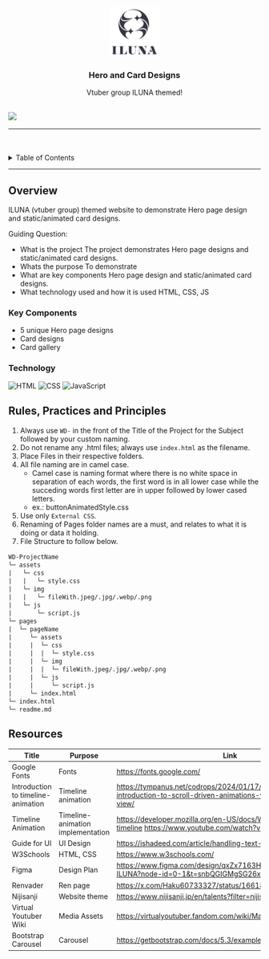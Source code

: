 <a name="readme-top">

<br/>

<br />
<div align="center">
  <a href="https://github.com/zyx-0314/">
  <!-- TODO: If you want to add logo or banner you can add it here -->
    <img src="./assets/img/ILUNA_logo.webp" width="100" height="100">
  </a>
<!-- TODO: Change Title to the name of the title of your Project -->
  <h3 align="center">Hero and Card Designs</h3>
</div>
<!-- TODO: Make a short description -->
<div align="center">
Vtuber group ILUNA themed!
</div>

<br />

<!-- TODO: Change the zyx-0314 into your github username  -->
<!-- TODO: Change the WD-Template-Project into the same name of your folder -->
![](https://visit-counter.vercel.app/counter.png?page=francesca1018/WD-Hands-on-2)

---

<br />
<br />

<!-- TODO: If you want to add more layers for your readme -->
<details>
  <summary>Table of Contents</summary>
  <ol>
    <li>
      <a href="#overview">Overview</a>
      <ol>
        <li>
          <a href="#key-components">Key Components</a>
        </li>
        <li>
          <a href="#technology">Technology</a>
        </li>
      </ol>
    </li>
    <li>
      <a href="#rule,-practices-and-principles">Rules, Practices and Principles</a>
    </li>
    <li>
      <a href="#resources">Resources</a>
    </li>
  </ol>
</details>
 
---

## Overview

<!-- TODO: To be changed -->
<!-- The following are just sample -->
ILUNA (vtuber group) themed website to demonstrate
Hero page design and static/animated card designs.

Guiding Question:
- What is the project
The project demonstrates Hero page designs and static/animated card designs.
- Whats the purpose
To demonstrate
- What are key components
Hero page design and static/animated card designs.
- What technology used and how it is used
HTML, CSS, JS

### Key Components
<!-- TODO: List of Key Components -->
<!-- The following are just sample -->
- 5 unique Hero page designs
- Card designs
- Card gallery

### Technology
<!-- TODO: List of Technology Used -->
![HTML](https://img.shields.io/badge/HTML-E34F26?style=for-the-badge&logo=html5&logoColor=white)
![CSS](https://img.shields.io/badge/CSS-1572B6?style=for-the-badge&logo=css3&logoColor=white)
![JavaScript](https://img.shields.io/badge/JavaScript-F7DF1E?style=for-the-badge&logo=javascript&logoColor=white)

## Rules, Practices and Principles
1. Always use `WD-` in the front of the Title of the Project for the Subject followed by your custom naming.
2. Do not rename any .html files; always use `index.html` as the filename.
3. Place Files in their respective folders.
4. All file naming are in camel case.
   - Camel case is naming format where there is no white space in separation of each words, the first word is in all lower case while the succeding words first letter are in upper followed by lower cased letters.
   - ex.: buttonAnimatedStyle.css
5. Use only `External CSS`.
6. Renaming of Pages folder names are a must, and relates to what it is doing or data it holding.
7. File Structure to follow below.

```
WD-ProjectName
└─ assets
|   └─ css
|   |   └─ style.css
|   └─ img
|   |   └─ fileWith.jpeg/.jpg/.webp/.png
|   └─ js
|       └─ script.js
└─ pages
|  └─ pageName
|     └─ assets
|     |  └─ css
|     |  |  └─ style.css
|     |  └─ img
|     |  |  └─ fileWith.jpeg/.jpg/.webp/.png
|     |  └─ js
|     |     └─ script.js
|     └─ index.html
└─ index.html
└─ readme.md
```

## Resources

<!-- TODO: Add References -->
| Title | Purpose | Link |
|-|-|-|
| Google Fonts | Fonts | https://fonts.google.com/ |
|Introduction to timeline-animation | Timeline animation | https://tympanus.net/codrops/2024/01/17/a-practical-introduction-to-scroll-driven-animations-with-css-scroll-and-view/ |
| Timeline Animation | Timeline-animation implementation | https://developer.mozilla.org/en-US/docs/Web/CSS/animation-timeline https://www.youtube.com/watch?v=kAtuZDPe9DE |
| Guide for UI | UI Design | https://ishadeed.com/article/handling-text-over-image-css/ |
|W3Schools| HTML, CSS | https://www.w3schools.com/ |
|Figma | Design Plan | https://www.figma.com/design/qxZx7163HeuxHngdIsoCwl/Design-ILUNA?node-id=0-1&t=snbQGIGMgSG26xwg-1 |
| Renvader | Ren page | https://x.com/Haku60733327/status/1661875517274898432 |
|Nijisanji | Website theme | https://www.nijisanji.jp/en/talents?filter=nijisanjien |
| Virtual Youtuber Wiki | Media Assets | https://virtualyoutuber.fandom.com/wiki/Maria_Marionette |
Bootstrap Carousel | Carousel | https://getbootstrap.com/docs/5.3/examples/carousel/ |